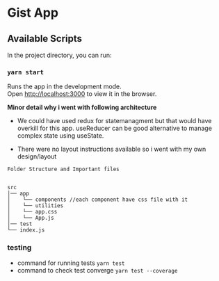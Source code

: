 # Gist App

## Available Scripts

In the project directory, you can run:

### `yarn start`

Runs the app in the development mode.\
Open [http://localhost:3000](http://localhost:3000) to view it in the browser.


**Minor detail why i went with following architecture**

- We could have used redux for statemanagment but that would have overkill for this app. useReducer can be good alternative to manage complex state using useState.

- There were no layout instructions available so i went with my own design/layout

`Folder Structure and Important files`

```

src
│── app
│    └── components //each component have css file with it
│    └── utilities
│    └── app.css
│    └── App.js
│── test
└── index.js
```

### testing 
- command for running tests `yarn test`
- command to check test converge `yarn test --coverage`